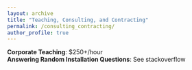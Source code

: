 ```yaml
---
layout: archive
title: "Teaching, Consulting, and Contracting"
permalink: /consulting_contracting/
author_profile: true
---
```


<b>Corporate Teaching</b>:  \$250+/hour <br>
<b>Answering Random Installation Questions</b>:  See stackoverflow<br>

